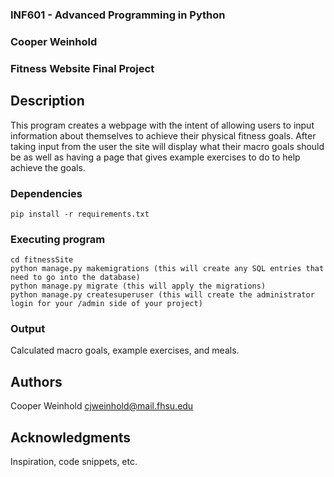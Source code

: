 ### INF601 - Advanced Programming in Python
### Cooper Weinhold
### Fitness Website Final Project


## Description
This program creates a webpage with the intent of allowing users to input 
information about themselves to achieve their physical fitness goals. After 
taking input from the user the site will display what their macro goals should 
be as well as having a page that gives example exercises to do to help achieve 
the goals.

### Dependencies
```
pip install -r requirements.txt

```

### Executing program

```
cd fitnessSite
python manage.py makemigrations (this will create any SQL entries that need to go into the database)
python manage.py migrate (this will apply the migrations)
python manage.py createsuperuser (this will create the administrator login for your /admin side of your project)
```

### Output
Calculated macro goals, example exercises, and meals.  

## Authors

Cooper Weinhold
cjweinhold@mail.fhsu.edu


## Acknowledgments

Inspiration, code snippets, etc.